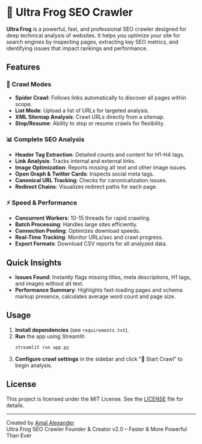 # 🐸 Ultra Frog SEO Crawler

**Ultra Frog** is a powerful, fast, and professional SEO crawler designed for deep technical analysis of websites. It helps you optimize your site for search engines by inspecting pages, extracting key SEO metrics, and identifying issues that impact rankings and performance.

## Features

### 🎯 Crawl Modes
- **Spider Crawl**: Follows links automatically to discover all pages within scope.
- **List Mode**: Upload a list of URLs for targeted analysis.
- **XML Sitemap Analysis**: Crawl URLs directly from a sitemap.
- **Stop/Resume**: Ability to stop or resume crawls for flexibility.

### 📊 Complete SEO Analysis
- **Header Tag Extraction**: Detailed counts and content for H1-H4 tags.
- **Link Analysis**: Tracks internal and external links.
- **Image Optimization**: Reports missing alt text and other image issues.
- **Open Graph & Twitter Cards**: Inspects social meta tags.
- **Canonical URL Tracking**: Checks for canonicalization issues.
- **Redirect Chains**: Visualizes redirect paths for each page.

### ⚡ Speed & Performance
- **Concurrent Workers**: 10-15 threads for rapid crawling.
- **Batch Processing**: Handles large sites efficiently.
- **Connection Pooling**: Optimizes download speeds.
- **Real-Time Tracking**: Monitor URLs/sec and crawl progress.
- **Export Formats**: Download CSV reports for all analyzed data.

## Quick Insights
- **Issues Found**: Instantly flags missing titles, meta descriptions, H1 tags, and images without alt text.
- **Performance Summary**: Highlights fast-loading pages and schema markup presence, calculates average word count and page size.

## Usage

1. **Install dependencies** (see `requirements.txt`).
2. **Run** the app using Streamlit:
    ```bash
    streamlit run app.py
    ```
3. **Configure crawl settings** in the sidebar and click "🚀 Start Crawl" to begin analysis.

## License

This project is licensed under the MIT License. See the [LICENSE](LICENSE) file for details.

---

Created by [Amal Alexander](https://www.linkedin.com/in/amal-alexander-305780131/)  
Ultra Frog SEO Crawler Founder & Creator v2.0 – Faster & More Powerful Than Ever
